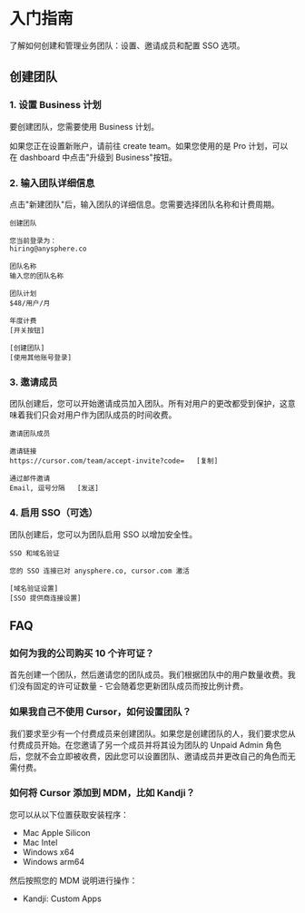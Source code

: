 # 入门指南

了解如何创建和管理业务团队：设置、邀请成员和配置 SSO 选项。

## 创建团队

### 1. 设置 Business 计划

要创建团队，您需要使用 Business 计划。

如果您正在设置新账户，请前往 create team。如果您使用的是 Pro 计划，可以在 dashboard 中点击"升级到 Business"按钮。

### 2. 输入团队详细信息

点击"新建团队"后，输入团队的详细信息。您需要选择团队名称和计费周期。

```
创建团队

您当前登录为：
hiring@anysphere.co

团队名称
输入您的团队名称

团队计划
$48/用户/月

年度计费
[开关按钮]

[创建团队]
[使用其他账号登录]
```

### 3. 邀请成员

团队创建后，您可以开始邀请成员加入团队。所有对用户的更改都受到保护，这意味着我们只会对用户作为团队成员的时间收费。

```
邀请团队成员

邀请链接
https://cursor.com/team/accept-invite?code=   [复制]

通过邮件邀请
Email, 逗号分隔   [发送]
```

### 4. 启用 SSO（可选）

团队创建后，您可以为团队启用 SSO 以增加安全性。

```
SSO 和域名验证

您的 SSO 连接已对 anysphere.co, cursor.com 激活

[域名验证设置]
[SSO 提供商连接设置]
```

## FAQ

### 如何为我的公司购买 10 个许可证？

首先创建一个团队，然后邀请您的团队成员。我们根据团队中的用户数量收费。我们没有固定的许可证数量 - 它会随着您更新团队成员而按比例计费。

### 如果我自己不使用 Cursor，如何设置团队？

我们要求至少有一个付费成员来创建团队。如果您是创建团队的人，我们要求您从付费成员开始。在您邀请了另一个成员并将其设为团队的 Unpaid Admin 角色后，您就不会立即被收费，因此您可以设置团队、邀请成员并更改自己的角色而无需付费。

### 如何将 Cursor 添加到 MDM，比如 Kandji？

您可以从以下位置获取安装程序：

* Mac Apple Silicon
* Mac Intel
* Windows x64
* Windows arm64

然后按照您的 MDM 说明进行操作：

* Kandji: Custom Apps 